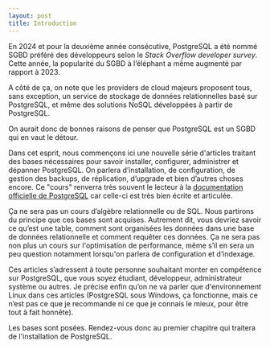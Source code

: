 ```yaml
---
layout: post
title: Introduction
---
```


En 2024 et pour la deuxième année consécutive, PostgreSQL a été nommé SGBD préféré des développeurs selon le _Stack Overflow developer survey_.
Cette année, la popularité du SGBD à l’éléphant a même augmenté par rapport à 2023.

A côté de ça, on note que les providers de cloud majeurs proposent tous, sans exception, un service de stockage de données relationnelles basé sur PostgreSQL, et même des solutions NoSQL développées à partir de PostgreSQL.

On aurait donc de bonnes raisons de penser que PostgreSQL est un SGBD qui en vaut le détour.

Dans cet esprit, nous commençons ici une nouvelle série d'articles traitant des bases nécessaires pour savoir installer, configurer, administrer et dépanner PostgreSQL.
On parlera d’installation, de configuration, de gestion des backups, de réplication, d’upgrade et bien d’autres choses encore.
Ce "cours" renverra très souvent le lecteur à la [documentation officielle de PostgreSQL](https://www.postgresql.org) car celle-ci est très bien écrite et articulée.

Ça ne sera pas un cours d’algèbre relationnelle ou de SQL.
Nous partirons du principe que ces bases sont acquises.
Autrement dit, vous devriez savoir ce qu’est une table, comment sont organisées les données dans une base de données relationnelle et comment requêter ces données.
Ça ne sera pas non plus un cours sur l'optimisation de performance, même s’il en sera un peu question notamment lorsqu'on parlera de configuration et d’indexage.

Ces articles s’adressent à toute personne souhaitant monter en compétence sur PostgreSQL, que vous soyez étudiant, développeur, administrateur système ou autres.
Je précise enfin qu’on ne va parler que d'environnement Linux dans ces articles (PostgreSQL sous Windows, ça fonctionne, mais ce n’est pas ce que je recommande ni ce que je connais le mieux, pour être tout à fait honnête).

Les bases sont posées. Rendez-vous donc au premier chapitre qui traitera de l'installation de PostgreSQL.

